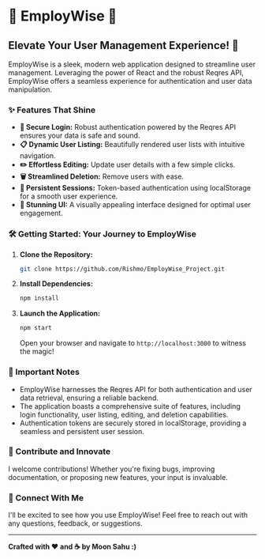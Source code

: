 # 🌟 EmployWise 💼

## Elevate Your User Management Experience! 🚀

EmployWise is a sleek, modern web application designed to streamline user management. Leveraging the power of React and the robust Reqres API, EmployWise offers a seamless experience for authentication and user data manipulation.

### ✨ Features That Shine

-   **🔐 Secure Login:** Robust authentication powered by the Reqres API ensures your data is safe and sound.
-   **📋 Dynamic User Listing:** Beautifully rendered user lists with intuitive navigation.
-   **✏️ Effortless Editing:** Update user details with a few simple clicks.
-   **🗑️ Streamlined Deletion:** Remove users with ease.
-   **💾 Persistent Sessions:** Token-based authentication using localStorage for a smooth user experience.
-   **🎨 Stunning UI:** A visually appealing interface designed for optimal user engagement.

### 🛠️ Getting Started: Your Journey to EmployWise

1.  **Clone the Repository:**

    ```bash
    git clone https://github.com/Rishmo/EmployWise_Project.git
    ```

2.  **Install Dependencies:**

    ```bash
    npm install
    ```

3.  **Launch the Application:**

    ```bash
    npm start
    ```

    Open your browser and navigate to `http://localhost:3000` to witness the magic!

### 📝 Important Notes

-   EmployWise harnesses the Reqres API for both authentication and user data retrieval, ensuring a reliable backend.
-   The application boasts a comprehensive suite of features, including login functionality, user listing, editing, and deletion capabilities.
-   Authentication tokens are securely stored in localStorage, providing a seamless and persistent user session.

### 🚀 Contribute and Innovate

I welcome contributions! Whether you're fixing bugs, improving documentation, or proposing new features, your input is invaluable.

### 🤝 Connect With Me

I'll be excited to see how you use EmployWise! Feel free to reach out with any questions, feedback, or suggestions.

---

**Crafted with ❤️ and ☕ by Moon Sahu :)**
